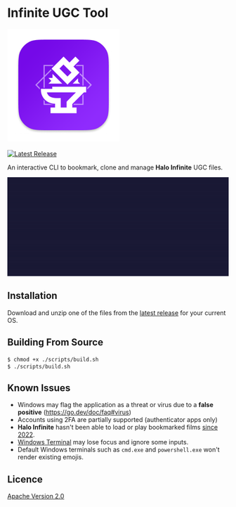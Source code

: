 # Infinite UGC Tool

<p>
    <img alt="InfiniteUGCTool" title="InfiniteUGCTool" src="./assets/resource/darwin/icon_256x256.png" width="256" />
    <br /><br />
    <a href="https://github.com/Alexis-Bize/InfiniteUGCTool/releases"><img src="https://img.shields.io/github/release/charmbracelet/huh.svg" alt="Latest Release"></a>
</p>

An interactive CLI to bookmark, clone and manage **Halo Infinite** UGC files.

<img alt="InfiniteUGCTool CLI" title="InfiniteUGCTool CLI" src="./assets/preview.gif?v=2" width="600" />

## Installation

Download and unzip one of the files from the [latest release](https://github.com/Alexis-Bize/InfiniteUGCTool/releases/latest) for your current OS.

## Building From Source

```shell
$ chmod +x ./scripts/build.sh
$ ./scripts/build.sh
```

## Known Issues

-   Windows may flag the application as a threat or virus due to a **false positive** (https://go.dev/doc/faq#virus)
-   Accounts using 2FA are partially supported (authenticator apps only)
-   **Halo Infinite** hasn't been able to load or play bookmarked films [since 2022](https://x.com/gruntdotapi/status/1544268951311491072).
-   [Windows Terminal](https://apps.microsoft.com/detail/9n0dx20hk701) may lose focus and ignore some inputs.
-   Default Windows terminals such as `cmd.exe` and `powershell.exe` won't render existing emojis.

## Licence

[Apache Version 2.0](/LICENCE)
